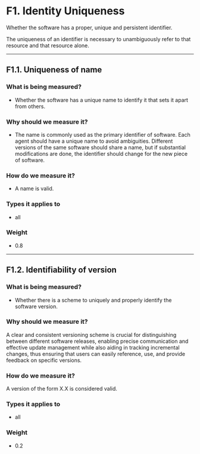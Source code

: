 # F1. Identity Uniqueness 

Whether the software has a proper, unique and persistent identifier. 

The uniqueness of an identifier is necessary to unambiguously refer to that resource and that resource alone.


--- 


## F1.1. Uniqueness of name

### What is being measured? 
- Whether the software has a unique name to identify it that sets it apart from others. 

### Why should we measure it?
- The name is commonly used as the primary identifier of software. Each agent should have a unique name to avoid ambiguities. Different versions of the same software should share a name, but if substantial modifications are done, the identifier should change for the new piece of software.

### How do we measure it?
- A name is valid.

### Types it applies to
- all

### Weight 
- 0.8

--- 


## F1.2. Identifiability of version

### What is being measured? 
- Whether there is a scheme to uniquely and properly identify the software version.

### Why should we measure it?

A clear and consistent versioning scheme is crucial for distinguishing between different software releases, enabling precise communication and effective update management while also aiding in tracking incremental changes, thus ensuring that users can easily reference, use, and provide feedback on specific versions. 

### How do we measure it? 

A version of the form X.X is considered valid.

### Types it applies to

- all

### Weight 
- 0.2




